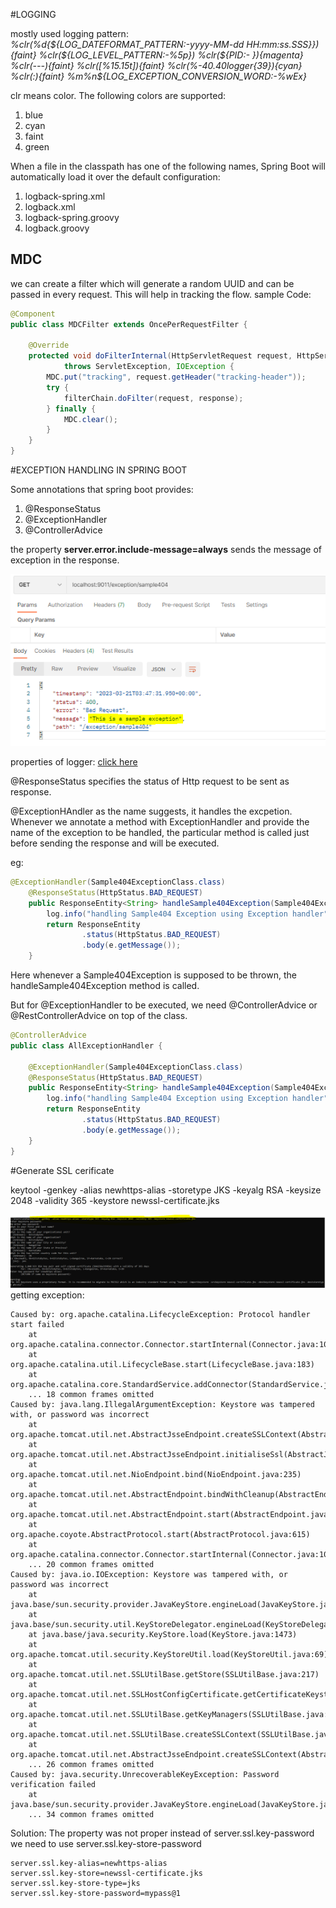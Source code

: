 #LOGGING

mostly used logging pattern:<br>
*%clr(%d{${LOG_DATEFORMAT_PATTERN:-yyyy-MM-dd HH:mm:ss.SSS}}){faint} %clr(${LOG_LEVEL_PATTERN:-%5p}) %clr(${PID:- }){magenta} %clr(---){faint} %clr([%15.15t]){faint} %clr(%-40.40logger{39}){cyan} %clr(:){faint} %m%n${LOG_EXCEPTION_CONVERSION_WORD:-%wEx}*

clr means color. The following colors are supported:
1. blue
2. cyan
3. faint
4. green

When a file in the classpath has one of the following names, Spring Boot will automatically load it over the default configuration:

1. logback-spring.xml
2. logback.xml
3. logback-spring.groovy
4. logback.groovy

## MDC
we can create a filter which will generate a random UUID and can be passed in every request. This will help in tracking the flow.
sample Code:
```java
@Component
public class MDCFilter extends OncePerRequestFilter {

    @Override
    protected void doFilterInternal(HttpServletRequest request, HttpServletResponse response, FilterChain filterChain)
            throws ServletException, IOException {
        MDC.put("tracking", request.getHeader("tracking-header"));
        try {
            filterChain.doFilter(request, response);
        } finally {
            MDC.clear();
        }
    }
}
```

#EXCEPTION HANDLING IN SPRING BOOT

Some annotations that spring boot provides:
1. @ResponseStatus
2. @ExceptionHandler
3. @ControllerAdvice

the property **server.error.include-message=always** sends the message of exception in the response.

![exception](exception-msg.png)

properties of logger:
[click here](https://docs.spring.io/spring-boot/docs/current/reference/html/application-properties.html#appendix.application-properties.server)


@ResponseStatus specifies the status of Http request to be sent as response.

@ExceptionHAndler as the name suggests, it handles the excpetion. Whenever we annotate a method with ExceptionHandler and provide the name of the exception to be handled, the particular method is called just before sending the response and will be executed.

eg:
```java
@ExceptionHandler(Sample404ExceptionClass.class)
    @ResponseStatus(HttpStatus.BAD_REQUEST)
    public ResponseEntity<String> handleSample404Exception(Sample404ExceptionClass e) {
        log.info("handling Sample404 Exception using Exception handler");
        return ResponseEntity
                .status(HttpStatus.BAD_REQUEST)
                .body(e.getMessage());
    }
```

Here whenever a Sample404Exception is supposed to be thrown, the handleSample404Exception method is called.

But for @ExceptionHandler to be executed, we need @ControllerAdvice or @RestControllerAdvice on top of the class.

```java
@ControllerAdvice
public class AllExceptionHandler {

    @ExceptionHandler(Sample404ExceptionClass.class)
    @ResponseStatus(HttpStatus.BAD_REQUEST)
    public ResponseEntity<String> handleSample404Exception(Sample404ExceptionClass e) {
        log.info("handling Sample404 Exception using Exception handler");
        return ResponseEntity
                .status(HttpStatus.BAD_REQUEST)
                .body(e.getMessage());
    }
}
```

#Generate SSL cerificate

keytool -genkey -alias newhttps-alias -storetype JKS -keyalg RSA -keysize 2048 -validity 365 -keystore newssl-certificate.jks

![img.png](img.png)
getting exception:
```aidl
Caused by: org.apache.catalina.LifecycleException: Protocol handler start failed
	at org.apache.catalina.connector.Connector.startInternal(Connector.java:1076)
	at org.apache.catalina.util.LifecycleBase.start(LifecycleBase.java:183)
	at org.apache.catalina.core.StandardService.addConnector(StandardService.java:234)
	... 18 common frames omitted
Caused by: java.lang.IllegalArgumentException: Keystore was tampered with, or password was incorrect
	at org.apache.tomcat.util.net.AbstractJsseEndpoint.createSSLContext(AbstractJsseEndpoint.java:107)
	at org.apache.tomcat.util.net.AbstractJsseEndpoint.initialiseSsl(AbstractJsseEndpoint.java:71)
	at org.apache.tomcat.util.net.NioEndpoint.bind(NioEndpoint.java:235)
	at org.apache.tomcat.util.net.AbstractEndpoint.bindWithCleanup(AbstractEndpoint.java:1227)
	at org.apache.tomcat.util.net.AbstractEndpoint.start(AbstractEndpoint.java:1313)
	at org.apache.coyote.AbstractProtocol.start(AbstractProtocol.java:615)
	at org.apache.catalina.connector.Connector.startInternal(Connector.java:1073)
	... 20 common frames omitted
Caused by: java.io.IOException: Keystore was tampered with, or password was incorrect
	at java.base/sun.security.provider.JavaKeyStore.engineLoad(JavaKeyStore.java:813)
	at java.base/sun.security.util.KeyStoreDelegator.engineLoad(KeyStoreDelegator.java:221)
	at java.base/java.security.KeyStore.load(KeyStore.java:1473)
	at org.apache.tomcat.util.security.KeyStoreUtil.load(KeyStoreUtil.java:69)
	at org.apache.tomcat.util.net.SSLUtilBase.getStore(SSLUtilBase.java:217)
	at org.apache.tomcat.util.net.SSLHostConfigCertificate.getCertificateKeystore(SSLHostConfigCertificate.java:207)
	at org.apache.tomcat.util.net.SSLUtilBase.getKeyManagers(SSLUtilBase.java:283)
	at org.apache.tomcat.util.net.SSLUtilBase.createSSLContext(SSLUtilBase.java:247)
	at org.apache.tomcat.util.net.AbstractJsseEndpoint.createSSLContext(AbstractJsseEndpoint.java:105)
	... 26 common frames omitted
Caused by: java.security.UnrecoverableKeyException: Password verification failed
	at java.base/sun.security.provider.JavaKeyStore.engineLoad(JavaKeyStore.java:811)
	... 34 common frames omitted
```

Solution:
The property was not proper
instead of server.ssl.key-password we need to use server.ssl.key-store-password
```mermaid
server.ssl.key-alias=newhttps-alias
server.ssl.key-store=newssl-certificate.jks
server.ssl.key-store-type=jks
server.ssl.key-store-password=mypass@1
```

